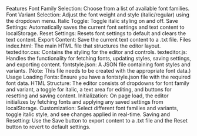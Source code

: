 Features
Font Family Selection: Choose from a list of available font families.
Font Variant Selection: Adjust the font weight and style (italic/regular) using the dropdown menu.
Italic Toggle: Toggle italic styling on and off.
Save Settings: Automatically saves the current font settings and text content to localStorage.
Reset Settings: Resets font settings to default and clears the text content.
Export Content: Save the current text content to a .txt file.
Files
index.html: The main HTML file that structures the editor layout.
texteditor.css: Contains the styling for the editor and controls.
texteditor.js: Handles the functionality for fetching fonts, updating styles, saving settings, and exporting content.
fontstyle.json: A JSON file containing font styles and variants. (Note: This file needs to be created with the appropriate font data.)
Usage
Loading Fonts: Ensure you have a fontstyle.json file with the required font data.
HTML Structure: The editor consists of dropdowns for font family and variant, a toggle for italic, a text area for editing, and buttons for resetting and saving content.
Initialization: On page load, the editor initializes by fetching fonts and applying any saved settings from localStorage.
Customization: Select different font families and variants, toggle italic style, and see changes applied in real-time.
Saving and Resetting: Use the Save button to export content to a .txt file and the Reset button to revert to default settings.
